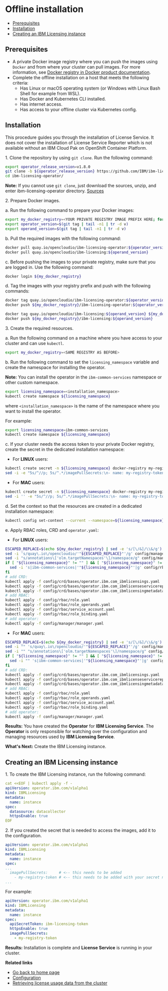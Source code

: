 # Offline installation

- [Prerequisites](#prerequisites)
- [Installation](#installation)
- [Creating an IBM Licensing instance](#creating-an-ibm-licensing-instance)

## Prerequisites

- A private Docker image registry where you can push the images using `Docker` and from where your cluster can pull images. For more information, see [Docker registry in Docker product documentation](https://docs.docker.com/registry/).
- Complete the offline installation on a host that meets the following criteria:
    - Has Linux or macOS operating system (or Windows with Linux Bash Shell for example from WSL).
    - Has Docker and Kubernetes CLI installed.
    - Has internet access.
    - Has access to your offline cluster via Kubernetes config.

## Installation

This procedure guides you through the installation of License Service. It does not cover the installation of License Service Reporter which is not available without an IBM Cloud Pak on OpenShift Container Platform.

1\. Clone the repository by using `git clone`. Run the following command:

```bash
export operator_release_version=v1.8.0
git clone -b ${operator_release_version} https://github.com/IBM/ibm-licensing-operator.git
cd ibm-licensing-operator/
```

**Note:** If you cannot use `git clone`, just download the sources, unzip, and enter ibm-licensing-operator directory. [Sources](https://github.com/IBM/ibm-licensing-operator/archive/refs/heads/release-1.8.zip)

2\. Prepare Docker images.

a.  Run the following command to prepare your Docker images:

```bash
export my_docker_registry=<YOUR PRIVATE REGISTRY IMAGE PREFIX HERE; for example: "my.registry:5000" or "my.private.registry.example.com">
export operator_version=$(git tag | tail -n1 | tr -d v)
export operand_version=$(git tag | tail -n1 | tr -d v)
```

b. Pull the required images with the following command:

```bash
docker pull quay.io/opencloudio/ibm-licensing-operator:${operator_version}
docker pull quay.io/opencloudio/ibm-licensing:${operand_version}
```

c. Before pushing the images to your private registry, make sure that you are logged in. Use the following command:

```bash
docker login ${my_docker_registry}
```

d. Tag the images with your registry prefix and push with the following commands:

```bash
docker tag quay.io/opencloudio/ibm-licensing-operator:${operator_version} ${my_docker_registry}/ibm-licensing-operator:${operator_version}
docker push ${my_docker_registry}/ibm-licensing-operator:${operator_version}

docker tag quay.io/opencloudio/ibm-licensing:${operand_version} ${my_docker_registry}/ibm-licensing:${operand_version}
docker push ${my_docker_registry}/ibm-licensing:${operand_version}
```

3\. Create the required resources.

a. Run the following command on a machine where you have access to your cluster and can use `kubectl`.

```bash
export my_docker_registry=<SAME REGISTRY AS BEFORE>
```

b. Run the following command to set the `licensing_namespace` variable and create the namespace for installing the operator.

**Note:** You can install the operator in the `ibm-common-services` namespace or other custom namespace.

```bash
export licensing_namespace=<installation_namespace>
kubectl create namespace ${licensing_namespace}
```

where `<installation_namespace>` is the name of the namespace where you want to install the operator.

For example:

```bash
export licensing_namespace=ibm-common-services
kubectl create namespace ${licensing_namespace}
```

c. If your cluster needs the access token to your private Docker registry, create the secret in the dedicated installation namespace:
- For **LINUX** users:

```bash
kubectl create secret -n ${licensing_namespace} docker-registry my-registry-token --docker-server=${my_docker_registry} --docker-username=<YOUR_REGISTRY_USERNAME> --docker-password=<YOUR_REGISTRY_TOKEN> --docker-email=<YOUR_REGISTRY_EMAIL, probably can be same as username>
sed -i -e "5s/^//p; 5s/^.*/imagePullSecrets:\n- name: my-registry-token/" config/rbac/service_account.yaml
```

- For **MAC** users:

```bash
kubectl create secret -n ${licensing_namespace} docker-registry my-registry-token --docker-server=${my_docker_registry} --docker-username=<YOUR_REGISTRY_USERNAME> --docker-password=<YOUR_REGISTRY_TOKEN> --docker-email=<YOUR_REGISTRY_EMAIL, probably can be same as username>
sed -i '' -e "5s/^//p; 5s/^.*/imagePullSecrets:\n- name: my-registry-token/" config/rbac/service_account.yaml
```

d. Set the context so that the resources are created in a dedicated installation namespace:

```bash
kubectl config set-context --current --namespace=${licensing_namespace}
```

e. Apply RBAC roles, CRD and `operator.yaml`:

- For **LINUX** users:

```bash
ESCAPED_REPLACE=$(echo ${my_docker_registry} | sed -e 's/[\/&]/\\&/g')
sed -i 's/quay\.io\/opencloudio/'"${ESCAPED_REPLACE}"'/g' config/manager/manager.yaml
sed -i "s/annotations\['olm.targetNamespaces'\]/namespace/g" config/manager/manager.yaml
if [ "${licensing_namespace}" != "" ] && [ "${licensing_namespace}" != "ibm-common-services" ]; then
  sed -i 's|ibm-common-services|'"${licensing_namespace}"'|g' config/rbac/*.yaml
fi
# add CRD:
kubectl apply -f config/crd/bases/operator.ibm.com_ibmlicensings.yaml
kubectl apply -f config/crd/bases/operator.ibm.com_ibmlicenseservicereporters.yaml
kubectl apply -f config/crd/bases/operator.ibm.com_ibmlicensingmetadatas.yaml
# add RBAC:
kubectl apply -f config/rbac/role.yaml
kubectl apply -f config/rbac/role_operands.yaml
kubectl apply -f config/rbac/service_account.yaml
kubectl apply -f config/rbac/role_binding.yaml
# add operator:
kubectl apply -f config/manager/manager.yaml
```

- For **MAC** users:

```bash
ESCAPED_REPLACE=$(echo ${my_docker_registry} | sed -e 's/[\/&]/\\&/g')
sed -i "" 's/quay\.io\/opencloudio/'"${ESCAPED_REPLACE}"'/g' config/manager/manager.yaml
sed -i "" "s/annotations\['olm.targetNamespaces'\]/namespace/g" config/manager/manager.yaml
if [ "${licensing_namespace}" != "" ] && [ "${licensing_namespace}" != "ibm-common-services" ]; then
  sed -i "" 's|ibm-common-services|'"${licensing_namespace}"'|g' config/rbac/*.yaml
fi
# add CRD:
kubectl apply -f config/crd/bases/operator.ibm.com_ibmlicensings.yaml
kubectl apply -f config/crd/bases/operator.ibm.com_ibmlicenseservicereporters.yaml
kubectl apply -f config/crd/bases/operator.ibm.com_ibmlicensingmetadatas.yaml
# add RBAC:
kubectl apply -f config/rbac/role.yaml
kubectl apply -f config/rbac/role_operands.yaml
kubectl apply -f config/rbac/service_account.yaml
kubectl apply -f config/rbac/role_binding.yaml
# add operator:
kubectl apply -f config/manager/manager.yaml
```

**Results:**
You have created the **Operator** for **IBM Licensing Service**. The **Operator** is only responsible for watching over the configuration and managing resources used by **IBM Licensing Service**.

**What's Next:**
Create the IBM Licensing instance.

## Creating an IBM Licensing instance

1\. To create the IBM Licensing instance, run the following command:

```yaml
cat <<EOF | kubectl apply -f -
apiVersion: operator.ibm.com/v1alpha1
kind: IBMLicensing
metadata:
  name: instance
spec:
  datasource: datacollector
  httpsEnable: true
EOF
```

2\. If you created the secret that is needed to access the images, add it to the configuration.

```yaml
apiVersion: operator.ibm.com/v1alpha1
kind: IBMLicensing
metadata:
  name: instance
spec:
...
  imagePullSecrets:     # <-- this needs to be added
    - my-registry-token # <-- this needs to be added with your secret name
...
```

For example:

```yaml
apiVersion: operator.ibm.com/v1alpha1
kind: IBMLicensing
metadata:
  name: instance
spec:
  apiSecretToken: ibm-licensing-token
  httpsEnable: true
  imagePullSecrets:
    - my-registry-token
```

**Results:**
Installation is complete and **License Service** is running in your cluster.

<b>Related links</b>

- [Go back to home page](../License_Service_main.md#documentation)
- [Configuration](Configuration.md)
- [Retrieving license usage data from the cluster](Retrieving_data.md)
